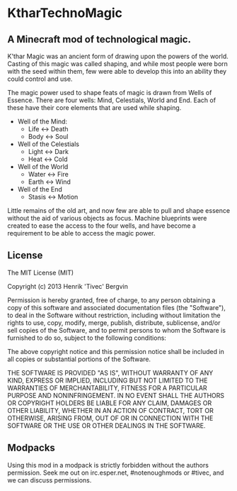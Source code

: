 KtharTechnoMagic
================

## A Minecraft mod of technological magic.

K'thar Magic was an ancient form of drawing upon the powers of the world. Casting of this magic was called shaping, and while most people were born with the seed within them, few were able to develop this into an ability they could control and use.

The magic power used to shape feats of magic is drawn from Wells of Essence. There are four wells: Mind, Celestials, World and End. Each of these have their core elements that are used while shaping.

* Well of the Mind:
  * Life <-> Death
  * Body <-> Soul
* Well of the Celestials
  * Light <-> Dark
  * Heat <-> Cold
* Well of the World
  * Water <-> Fire
  * Earth <-> Wind
* Well of the End
  * Stasis <-> Motion

Little remains of the old art, and now few are able to pull and shape essence without the aid of various objects as focus. Machine blueprints were created to ease the access to the four wells, and have become a requirement to be able to access the magic power.

## License

The MIT License (MIT)

Copyright (c) 2013 Henrik 'Tivec' Bergvin

Permission is hereby granted, free of charge, to any person obtaining a copy
of this software and associated documentation files (the "Software"), to deal
in the Software without restriction, including without limitation the rights
to use, copy, modify, merge, publish, distribute, sublicense, and/or sell
copies of the Software, and to permit persons to whom the Software is
furnished to do so, subject to the following conditions:

The above copyright notice and this permission notice shall be included in all
copies or substantial portions of the Software.

THE SOFTWARE IS PROVIDED "AS IS", WITHOUT WARRANTY OF ANY KIND, EXPRESS OR
IMPLIED, INCLUDING BUT NOT LIMITED TO THE WARRANTIES OF MERCHANTABILITY,
FITNESS FOR A PARTICULAR PURPOSE AND NONINFRINGEMENT. IN NO EVENT SHALL THE
AUTHORS OR COPYRIGHT HOLDERS BE LIABLE FOR ANY CLAIM, DAMAGES OR OTHER
LIABILITY, WHETHER IN AN ACTION OF CONTRACT, TORT OR OTHERWISE, ARISING FROM,
OUT OF OR IN CONNECTION WITH THE SOFTWARE OR THE USE OR OTHER DEALINGS IN THE
SOFTWARE.

## Modpacks

Using this mod in a modpack is strictly forbidden without the authors permission. Seek me out on irc.esper.net, #notenoughmods or #tivec, and we can discuss permissions.

